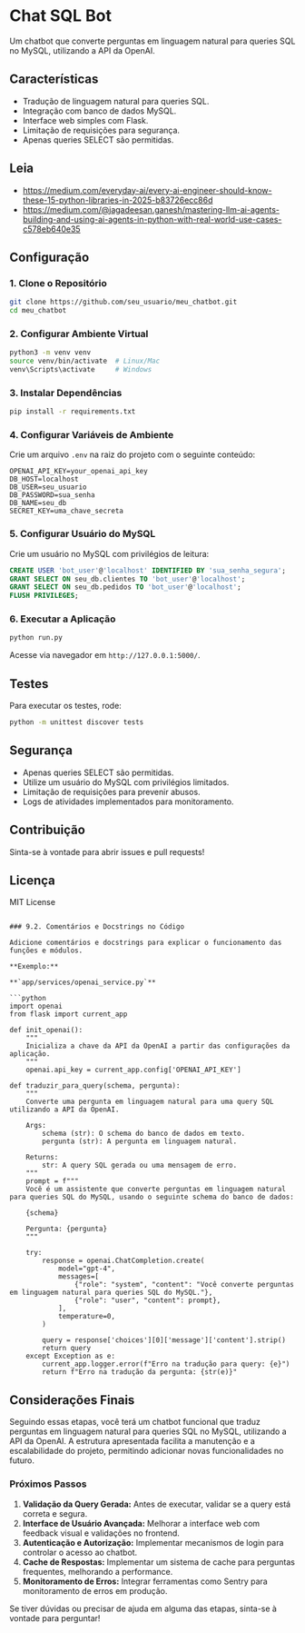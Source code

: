 # Chat SQL Bot

Um chatbot que converte perguntas em linguagem natural para queries SQL no MySQL, utilizando a API da OpenAI.

## Características

- Tradução de linguagem natural para queries SQL.
- Integração com banco de dados MySQL.
- Interface web simples com Flask.
- Limitação de requisições para segurança.
- Apenas queries SELECT são permitidas.

## Leia
- https://medium.com/everyday-ai/every-ai-engineer-should-know-these-15-python-libraries-in-2025-b83726ecc86d
- https://medium.com/@jagadeesan.ganesh/mastering-llm-ai-agents-building-and-using-ai-agents-in-python-with-real-world-use-cases-c578eb640e35

## Configuração

### 1. Clone o Repositório

```bash
git clone https://github.com/seu_usuario/meu_chatbot.git
cd meu_chatbot
```

### 2. Configurar Ambiente Virtual

```bash
python3 -m venv venv
source venv/bin/activate  # Linux/Mac
venv\Scripts\activate     # Windows
```

### 3. Instalar Dependências

```bash
pip install -r requirements.txt
```

### 4. Configurar Variáveis de Ambiente

Crie um arquivo `.env` na raiz do projeto com o seguinte conteúdo:

```env
OPENAI_API_KEY=your_openai_api_key
DB_HOST=localhost
DB_USER=seu_usuario
DB_PASSWORD=sua_senha
DB_NAME=seu_db
SECRET_KEY=uma_chave_secreta
```

### 5. Configurar Usuário do MySQL

Crie um usuário no MySQL com privilégios de leitura:

```sql
CREATE USER 'bot_user'@'localhost' IDENTIFIED BY 'sua_senha_segura';
GRANT SELECT ON seu_db.clientes TO 'bot_user'@'localhost';
GRANT SELECT ON seu_db.pedidos TO 'bot_user'@'localhost';
FLUSH PRIVILEGES;
```

### 6. Executar a Aplicação

```bash
python run.py
```

Acesse via navegador em `http://127.0.0.1:5000/`.

## Testes

Para executar os testes, rode:

```bash
python -m unittest discover tests
```

## Segurança

- Apenas queries SELECT são permitidas.
- Utilize um usuário do MySQL com privilégios limitados.
- Limitação de requisições para prevenir abusos.
- Logs de atividades implementados para monitoramento.

## Contribuição

Sinta-se à vontade para abrir issues e pull requests!

## Licença

MIT License
```

### 9.2. Comentários e Docstrings no Código

Adicione comentários e docstrings para explicar o funcionamento das funções e módulos.

**Exemplo:**

**`app/services/openai_service.py`**

```python
import openai
from flask import current_app

def init_openai():
    """
    Inicializa a chave da API da OpenAI a partir das configurações da aplicação.
    """
    openai.api_key = current_app.config['OPENAI_API_KEY']

def traduzir_para_query(schema, pergunta):
    """
    Converte uma pergunta em linguagem natural para uma query SQL utilizando a API da OpenAI.

    Args:
        schema (str): O schema do banco de dados em texto.
        pergunta (str): A pergunta em linguagem natural.

    Returns:
        str: A query SQL gerada ou uma mensagem de erro.
    """
    prompt = f"""
    Você é um assistente que converte perguntas em linguagem natural para queries SQL do MySQL, usando o seguinte schema do banco de dados:

    {schema}

    Pergunta: {pergunta}
    """

    try:
        response = openai.ChatCompletion.create(
            model="gpt-4",
            messages=[
                {"role": "system", "content": "Você converte perguntas em linguagem natural para queries SQL do MySQL."},
                {"role": "user", "content": prompt},
            ],
            temperature=0,
        )

        query = response['choices'][0]['message']['content'].strip()
        return query
    except Exception as e:
        current_app.logger.error(f"Erro na tradução para query: {e}")
        return f"Erro na tradução da pergunta: {str(e)}"
```

## Considerações Finais

Seguindo essas etapas, você terá um chatbot funcional que traduz perguntas em linguagem natural para queries SQL no MySQL, utilizando a API da OpenAI. A estrutura apresentada facilita a manutenção e a escalabilidade do projeto, permitindo adicionar novas funcionalidades no futuro.

### Próximos Passos

1. **Validação da Query Gerada:** Antes de executar, validar se a query está correta e segura.
2. **Interface de Usuário Avançada:** Melhorar a interface web com feedback visual e validações no frontend.
3. **Autenticação e Autorização:** Implementar mecanismos de login para controlar o acesso ao chatbot.
4. **Cache de Respostas:** Implementar um sistema de cache para perguntas frequentes, melhorando a performance.
5. **Monitoramento de Erros:** Integrar ferramentas como Sentry para monitoramento de erros em produção.

Se tiver dúvidas ou precisar de ajuda em alguma das etapas, sinta-se à vontade para perguntar!